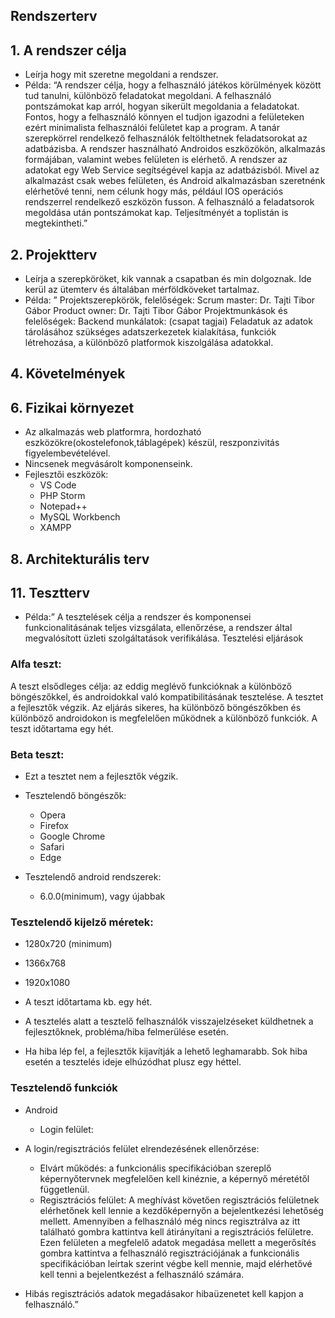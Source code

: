 ## Rendszerterv

## 1. A rendszer célja
- Leírja hogy mit szeretne megoldani a rendszer.
- Példa: “A rendszer célja, hogy a felhasználó játékos körülmények között tud
tanulni, különböző feladatokat megoldani. A felhasználó pontszámokat kap
arról, hogyan sikerült megoldania a feladatokat. Fontos, hogy a felhasználó
könnyen el tudjon igazodni a felületeken ezért minimalista felhasználói
felületet kap a program. A tanár szerepkörrel rendelkező felhasználók
feltölthetnek feladatsorokat az adatbázisba. A rendszer használható
Androidos eszközökön, alkalmazás formájában, valamint webes felületen is
elérhető. A rendszer az adatokat egy Web Service segítségével kapja az
adatbázisból. Mivel az alkalmazást csak webes felületen, és Android
alkalmazásban szeretnénk elérhetővé tenni, nem célunk hogy más, például
IOS operációs rendszerrel rendelkező eszközön fusson. A felhasználó a
feladatsorok megoldása után pontszámokat kap. Teljesítményét a toplistán is
megtekintheti.”

## 2. Projektterv
- Leírja a szerepköröket, kik vannak a csapatban és min dolgoznak. Ide
kerül az ütemterv és általában mérföldköveket tartalmaz.
- Példa: ”
Projektszerepkörök, felelőségek:
Scrum master: Dr. Tajti Tibor Gábor
Product owner: Dr. Tajti Tibor Gábor
Projektmunkások és felelőségek:
Backend munkálatok: (csapat tagjai)
Feladatuk az adatok tárolásához szükséges adatszerkezetek kialakítása,
funkciók létrehozása, a különböző platformok kiszolgálása adatokkal.

## 4. Követelmények 


## 6. Fizikai környezet

- Az alkalmazás web platformra, hordozható
eszközökre(okostelefonok,táblagépek) készül, reszponzivitás figyelembevételével.
- Nincsenek megvásárolt komponenseink.
- Fejlesztői eszközök:
  - VS Code
  - PHP Storm
  - Notepad++
  - MySQL Workbench
  - XAMPP

## 8. Architekturális terv

## 11. Tesztterv

- Példa:” A tesztelések célja a rendszer és komponensei funkcionalitásának
teljes vizsgálata, ellenőrzése, a rendszer által megvalósított üzleti
szolgáltatások verifikálása.
Tesztelési eljárások
### Alfa teszt:

  A teszt elsődleges célja: az eddig meglévő funkcióknak a különböző
  böngészőkkel, és androidokkal való kompatibilitásának tesztelése. A tesztet a
  fejlesztők végzik.
  Az eljárás sikeres, ha különböző böngészőkben és különböző androidokon is
  megfelelően működnek a különböző funkciók. A teszt időtartama egy hét.
  
### Beta teszt:
  - Ezt a tesztet nem a fejlesztők végzik.
  - Tesztelendő böngészők:
    - Opera
    - Firefox
    - Google Chrome
    - Safari
    - Edge
 
- Tesztelendő android rendszerek:
  - 6.0.0(minimum), vagy újabbak

### Tesztelendő kijelző méretek:
- 1280x720 (minimum)
- 1366x768
- 1920x1080

- A teszt időtartama kb. egy hét.
- A tesztelés alatt a tesztelő felhasználók visszajelzéseket küldhetnek a
fejlesztőknek, probléma/hiba felmerülése esetén.
- Ha hiba lép fel, a fejlesztők kijavítják a lehető leghamarabb. Sok hiba esetén
a tesztelés ideje elhúzódhat plusz egy héttel.

### Tesztelendő funkciók


 - Android
    - Login felület:

- A login/regisztrációs felület elrendezésének ellenőrzése:
  -  Elvárt működés: 
      a funkcionális specifikációban szereplő képernyőtervnek megfelelően kell
      kinéznie, a képernyő méretétől függetlenül.
  - Regisztrációs felület:
      A meghívást követően regisztrációs felületnek elérhetőnek kell lennie a
      kezdőképernyőn a bejelentkezési lehetőség mellett. Amennyiben a
      felhasználó még nincs regisztrálva az itt található gombra kattintva kell
      átirányítani a regisztrációs felületre. Ezen felületen a megfelelő adatok
      megadása mellett a megerősítés gombra kattintva a felhasználó
      regisztrációjának a funkcionális specifikációban leírtak szerint végbe kell
      mennie, majd elérhetővé kell tenni a bejelentkezést a felhasználó számára.

- Hibás regisztrációs adatok megadásakor hibaüzenetet kell kapjon a
felhasználó.”
